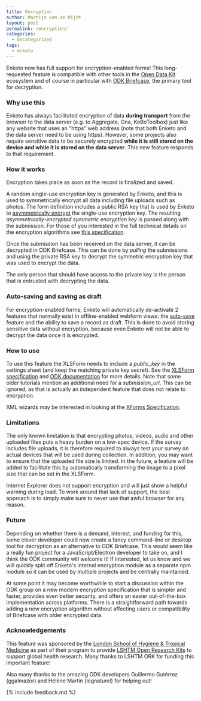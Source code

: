 ```yaml
---
title: Encryption
author: Martijn van de Rijdt
layout: post
permalink: /encryption/
categories:
  - Uncategorized
tags:
  - enketo
---
```


Enketo now has full support for encryption-enabled forms! This long-requested feature is compatible with other tools in the [Open Data Kit](https://opendatakit.org) ecosystem and of course in particular with [ODK Briefcase](https://opendatakit.org/software/odk1/#odk-briefcase), the primary tool for decryption.

### Why use this

Enketo has always facilitated encryption of data **during transport** from the browser to the data server (e.g. to Aggregate, Ona, KoBoToolbox) just like any website that uses an "https" web address (note that both Enketo and the data server need to be using https). However, some projects also require sensitive data to be securely encrypted **while it is still stored on the device and while it is stored on the data server**. This new feature responds to that requirement.

### How it works

Encryption takes place as soon as the record is finalized and saved.

A random single-use encryption key is generated by Enketo, and this is used to symmetrically encrypt all data including file uploads such as photos. The form definition includes a public RSA key that is used by Enketo to [asymmetrically encrypt](https://en.wikipedia.org/wiki/Public-key_cryptography) the single-use encryption key. The resulting _asymmetrically-encrypted symmetric encryption key_ is passed along with the submission. For those of you interested in the full technical details on the encryption algorithms see [this specification](https://getodk.github.io/xforms-spec/encryption).

Once the submission has been received on the data server, it can be decrypted in ODK Briefcase. This can be done by _pulling_ the submissions and  using the private RSA key to decrypt the symmetric encryption key that was used to encrypt the data.

The only person that should have access to the private key is the person that is entrusted with decrypting the data.

### Auto-saving and saving as draft

For encryption-enabled forms, Enketo will automatically de-activate 2 features that normally exist in offline-enabled webform views: the [auto-save](/auto-save) feature and the ability to save a record as draft. This is done to avoid storing sensitive data without encryption, because even Enketo will not be able to decrypt the data once it is encrypted.

### How to use

To use this feature the XLSForm needs to include a _public_key_ in the settings sheet (and keep the matching private key secret). See the [XLSForm specification](http://xlsform.org/en/#encrypted-forms) and [ODK documentation](https://docs.opendatakit.org/encrypted-forms/) for more details. Note that some older tutorials mention an additional need for a _submission_url_. This can be ignored, as that is actually an independent feature that does not relate to encryption.

XML wizards may be interested in looking at the [XForms Specification](https://getodk.github.io/xforms-spec/#encryption).

### Limitations

The only known limitation is that encrypting photos, videos, audio and other uploaded files puts a heavy burden on a low-spec device. If the survey includes file uploads, it is therefore required to always test your survey on actual devices that will be used during collection. In addition, you may want to ensure that the uploaded file size is limited. In the future, a feature will be added to facilitate this by automatically transforming the image to a pixel size that can be set in the XLSForm.

Internet Explorer does not support encryption and will just show a helpful warning during load. To work around that lack of support, the best approach is to simply make sure to never use that awful browser for any reason.

### Future

Depending on whether there is a demand, interest, and funding for this, some clever developer could now create a fancy command-line or desktop tool for decryption as an alternative to ODK Briefcase. This would seem like a really fun project for a JavaScript/Electron developer to take on, and I think the ODK community will welcome it! If interested, let us know and we will quickly split off Enketo's internal encryption module as a separate npm module so it can be used by multiple projects and be centrally maintained.

At some point it may become worthwhile to start a discussion within the ODK group on a new modern encryption specification that is simpler and faster, provides even better security, and offers an easier out-of-the-box implementation across platforms. There is a straightforward path towards adding a new encryption algorithm without affecting users or compatibility of Briefcase with older encrypted data. 

### Acknowledgements

This feature was sponsored by the [London School of Hygiene & Tropical Medicine](https://www.lshtm.ac.uk/) as part of their program to provide [LSHTM Open Research Kits](http://opendatakit.lshtm.ac.uk/) to support global health research. Many thanks to LSHTM ORK for funding this important feature!

Also many thanks to the amazing ODK developers Guillermo Gutérrez (ggalmazor) and Hélène Martin (lognaturel) for helping out!

{% include feedback.md %}
